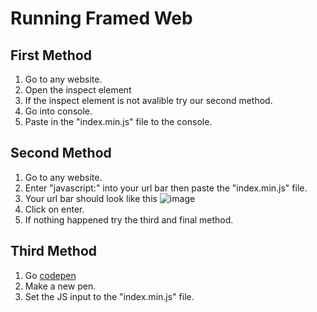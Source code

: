 # Running Framed Web

## First Method
  1. Go to any website.
  2. Open the inspect element
  3. If the inspect element is not avalible try our second method.
  4. Go into console.
  5. Paste in the "index.min.js" file to the console.
## Second Method
  1. Go to any website.
  2. Enter "javascript:" into your url bar then paste the "index.min.js" file.
  3. Your url bar should look like this
![image](https://github.com/TheGreatMaximus98/framed-web/assets/87099103/f99d3fab-7b95-4352-9373-1da0877cb397)
  4. Click on enter.
  5. If nothing happened try the third and final method.
## Third Method
  1. Go [codepen](codepen.io)
  2. Make a new pen.
  3. Set the JS input to the "index.min.js" file.
